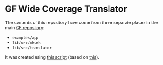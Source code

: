 # GF Wide Coverage Translator

The contents of this repository have come from three separate places in the main [GF repository](https://github.com/GrammaticalFramework/GF):
- `examples/app`
- `lib/src/chunk`
- `lib/src/translator`

It was created using [this script](https://github.com/GrammaticalFramework/GF/blob/1b279bab766beb51c5127c1b728ae05d5d6343b9/split/multi.sh) (based on [this](https://stackoverflow.com/a/42298777/98600)).

